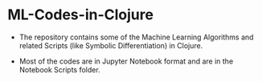 # ML-Codes-in-Clojure

- The repository contains some of the Machine Learning Algorithms and related Scripts (like Symbolic Differentiation) in Clojure.

- Most of the codes are in Jupyter Notebook format and are in the Notebook Scripts folder. 

